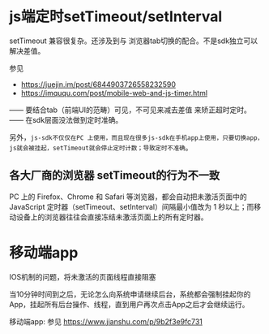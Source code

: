 
# js端定时setTimeout/setInterval
setTimeout 兼容很复杂。还涉及到与 浏览器tab切换的配合。不是sdk独立可以解决差值。

参见

* https://juejin.im/post/6844903726558232590
* https://imququ.com/post/mobile-web-and-js-timer.html

—— 要结合tab（前端UI的范畴）可见，不可见来减去差值 来矫正超时定时。 —— 在sdk层面没法做到定时准确。

另外，`js-sdk不仅仅在PC 上使用，而且现在很多js-sdk在手机app上使用，只要切换app，js就会被挂起，setTimeout就会停止定时计数；导致定时不准确`。

## 各大厂商的浏览器 setTimeout的行为不一致

PC 上的 Firefox、Chrome 和 Safari 等浏览器，都会自动把未激活页面中的 JavaScript 定时器（setTimeout、setInterval）间隔最小值改为 1 秒以上；而移动设备上的浏览器往往会直接冻结未激活页面上的所有定时器。


# 移动端app

IOS机制的问题，将未激活的页面线程直接阻塞

当10分钟时间到之后，无论怎么向系统申请继续后台，系统都会强制挂起你的App，挂起所有后台操作、线程，直到用户再次点击App之后才会继续运行。

移动端app:  参见 https://www.jianshu.com/p/9b2f3e9fc731
